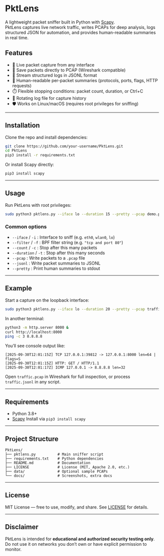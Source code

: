 # PktLens

A lightweight packet sniffer built in Python with [Scapy](https://scapy.net/).  
PktLens captures live network traffic, writes PCAPs for deep analysis, logs structured JSON for automation, and provides human-readable summaries in real time.

## Features

- 🔎 Live packet capture from any interface
- 📂 Save packets directly to PCAP (Wireshark compatible)
- 📜 Stream structured logs in JSONL format
- 👀 Human-readable per-packet summaries (protocols, ports, flags, HTTP requests)
- ⏱️ Flexible stopping conditions: packet count, duration, or Ctrl+C
- 📑 Rotating log file for capture history
- 🛡️ Works on Linux/macOS (requires root privileges for sniffing)

---

## Installation

Clone the repo and install dependencies:

```bash
git clone https://github.com/your-username/PktLens.git
cd PktLens
pip3 install -r requirements.txt
````

Or install Scapy directly:

```bash
pip3 install scapy
```

---

## Usage

Run PktLens with root privileges:

```bash
sudo python3 pktlens.py --iface lo --duration 15 --pretty --pcap demo.pcap --jsonl demo.jsonl
```

### Common options

* `--iface` / `-i` : Interface to sniff (e.g. `eth0`, `wlan0`, `lo`)
* `--filter` / `-f` : BPF filter string (e.g. `"tcp and port 80"`)
* `--count` / `-c` : Stop after this many packets
* `--duration` / `-t` : Stop after this many seconds
* `--pcap` : Write packets to a `.pcap` file
* `--jsonl` : Write packet summaries to JSONL
* `--pretty` : Print human summaries to stdout

---

## Example

Start a capture on the loopback interface:

```bash
sudo python3 pktlens.py --iface lo --duration 20 --pretty --pcap traffic.pcap --jsonl traffic.jsonl
```

In another terminal:

```bash
python3 -m http.server 8000 &
curl http://localhost:8000
ping -c 3 8.8.8.8
```

You’ll see console output like:

```
[2025-09-30T12:01:15Z] TCP 127.0.0.1:39812 -> 127.0.0.1:8000 len=64 | flags=S
[2025-09-30T12:01:15Z] HTTP: GET / HTTP/1.1
[2025-09-30T12:01:17Z] ICMP 127.0.0.1 -> 8.8.8.8 len=32
```

Open `traffic.pcap` in Wireshark for full inspection, or process `traffic.jsonl` in any script.

---

## Requirements

* Python 3.8+
* [Scapy](https://scapy.net/)
  Install via `pip3 install scapy`

---

## Project Structure

```
PktLens/
├── pktlens.py          # Main sniffer script
├── requirements.txt    # Python dependencies
├── README.md           # Documentation
├── LICENSE             # License (MIT, Apache 2.0, etc.)
├── data/               # Optional sample PCAPs
└── docs/               # Screenshots, extra docs
```

---

## License

MIT License — free to use, modify, and share. See [LICENSE](./LICENSE) for details.

---

## Disclaimer

PktLens is intended for **educational and authorized security testing only**.
Do not use it on networks you don’t own or have explicit permission to monitor.
